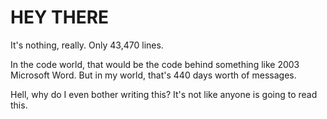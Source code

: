 # HEY THERE
It's nothing, really.  Only 43,470 lines. 

In the code world, that would be the code behind something like 2003 Microsoft Word. But in my world, that's 440 days worth of messages.


Hell, why do I even bother writing this? It's not like anyone is going to read this. 